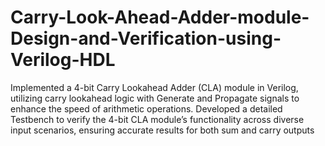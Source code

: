 # Carry-Look-Ahead-Adder-module-Design-and-Verification-using-Verilog-HDL
Implemented a 4-bit Carry Lookahead Adder (CLA) module in Verilog, utilizing carry lookahead logic with Generate and Propagate signals to enhance the speed of arithmetic operations.  Developed a detailed Testbench to verify the 4-bit CLA module’s functionality across diverse input scenarios, ensuring accurate results for both sum and carry outputs
